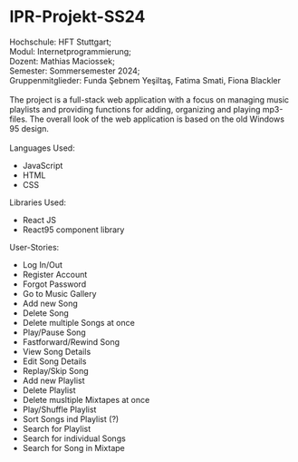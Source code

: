 # IPR-Projekt-SS24

Hochschule: HFT Stuttgart;<br>
Modul: Internetprogrammierung;<br>
Dozent: Mathias Maciossek;<br>
Semester: Sommersemester 2024;<br>
Gruppenmitglieder: Funda Şebnem Yeşiltaş, Fatima Smati, Fiona Blackler<br>
<br>
The project is a full-stack web application with a focus on managing music playlists and providing functions for adding, organizing and playing mp3-files. The overall look of the web application is based on the old Windows 95 design.<br>
<br>
Languages Used:<br>
- JavaScript
- HTML
- CSS

Libraries Used:<br>
- React JS
- React95 component library

User-Stories:<br>
- Log In/Out
- Register Account
- Forgot Password
- Go to Music Gallery
- Add new Song
- Delete Song
- Delete multiple Songs at once
- Play/Pause Song
- Fastforward/Rewind Song
- View Song Details
- Edit Song Details
- Replay/Skip Song 
- Add new Playlist
- Delete Playlist 
- Delete musltiple Mixtapes at once
- Play/Shuffle Playlist
- Sort Songs ind Playlist (?)
- Search for Playlist
- Search for individual Songs
- Search for Song in Mixtape

